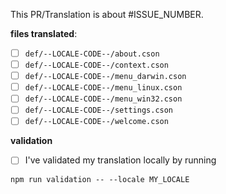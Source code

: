 This PR/Translation is about #ISSUE_NUMBER.

**files translated**:
  - [ ] `def/--LOCALE-CODE--/about.cson`
  - [ ] `def/--LOCALE-CODE--/context.cson`
  - [ ] `def/--LOCALE-CODE--/menu_darwin.cson`
  - [ ] `def/--LOCALE-CODE--/menu_linux.cson`
  - [ ] `def/--LOCALE-CODE--/menu_win32.cson`
  - [ ] `def/--LOCALE-CODE--/settings.cson`
  - [ ] `def/--LOCALE-CODE--/welcome.cson`

**validation**
  - [ ] I've validated my translation locally by running

`npm run validation -- --locale MY_LOCALE`

